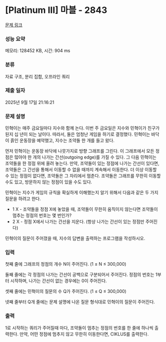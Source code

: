# [Platinum III] 마블 - 2843 

[문제 링크](https://www.acmicpc.net/problem/2843) 

### 성능 요약

메모리: 128452 KB, 시간: 904 ms

### 분류

자료 구조, 분리 집합, 오프라인 쿼리

### 제출 일자

2025년 9월 17일 21:16:21

### 문제 설명

<p>민혁이는 매주 금요일마다 지수와 함께 논다. 이번 주 금요일은 지수와 민혁이가 친구가 된지 십 년이 되는 날이다. 따라서, 둘은 엄청난 게임을 하기로 결정했다. 민혁이는 바닥이 흙인 운동장을 예약했고, 지수는 조약돌 한 개를 들고 왔다.</p>

<p>먼저 민혁이는 운동장 바닥에 나뭇가지로 방향 그래프를 그린다. 이 그래프에서 모든 정점은 많아야 한 개의 나가는 간선(outgoing edge)를 가질 수 있다. 그 다음 민혁이는 조약돌을 한 정점 위에 올려 놓는다. 만약, 조약돌이 있는 정점에 나가는 간선이 있다면, 조약돌은 그 간선을 통해서 이동할 수 없을 때까지 계속해서 이동한다. 더 이상 이동할 수 있는 정점이 없다면, 조약돌은 그 자리에서 멈춘다. 조약돌은 그래프를 무한히 이동할 수도 있고, 방문하지 않는 정점이 있을 수도 있다.</p>

<p>민혁이는 지수가 게임의 규칙을 확실하게 이해했는지 알기 위해서 다음과 같은 두 가지 질문을 하려고 한다.</p>

<ul>
	<li>1 X - 조약돌을 정점 X에 놓았을 때, 조약돌이 무한히 움직이지 않는다면 조약돌이 멈추는 정점의 번호는 몇 번인가?</li>
	<li>2 X - 정점 X에서 나가는 간선을 지운다. (항상 나가는 간선이 있는 정점만 주어진다)</li>
</ul>

<p>민혁이의 질문이 주어졌을 때, 지수의 답변을 출력하는 프로그램을 작성하시오.</p>

### 입력 

 <p>첫째 줄에 그래프의 정점의 개수 N이 주어진다. (1 ≤ N ≤ 300,000)</p>

<p>둘째 줄에는 각 정점의 나가는 간선이 공백으로 구분되어서 주어진다. 정점의 번호는 1부터 시작하며, 나가는 간선이 없는 경우에는 0이 주어진다.</p>

<p>셋째 줄에는 민혁이의 질문의 수 Q가 주어진다. (1 ≤ Q ≤ 300,000)</p>

<p>넷째 줄부터 Q개 줄에는 문제 설명에 나온 질문 형식대로 민혁이의 질문이 주어진다.</p>

### 출력 

 <p>1로 시작하는 쿼리가 주어질때 마다, 조약돌이 멈추는 정점의 번호를 한 줄에 하나씩 출력한다. 만약, 어떤 정점에 멈추지 않고 무한히 이동한다면, CIKLUS를 출력한다.</p>

